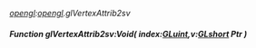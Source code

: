 _[opengl](../../modules/opengl/opengl-module.md):[opengl](../../modules/opengl/opengl-module.md).glVertexAttrib2sv_
##### Function glVertexAttrib2sv:Void( index:[GLuint](../../modules/opengl/opengl-gluint.md),v:[GLshort](../../modules/opengl/opengl-glshort.md) Ptr )
